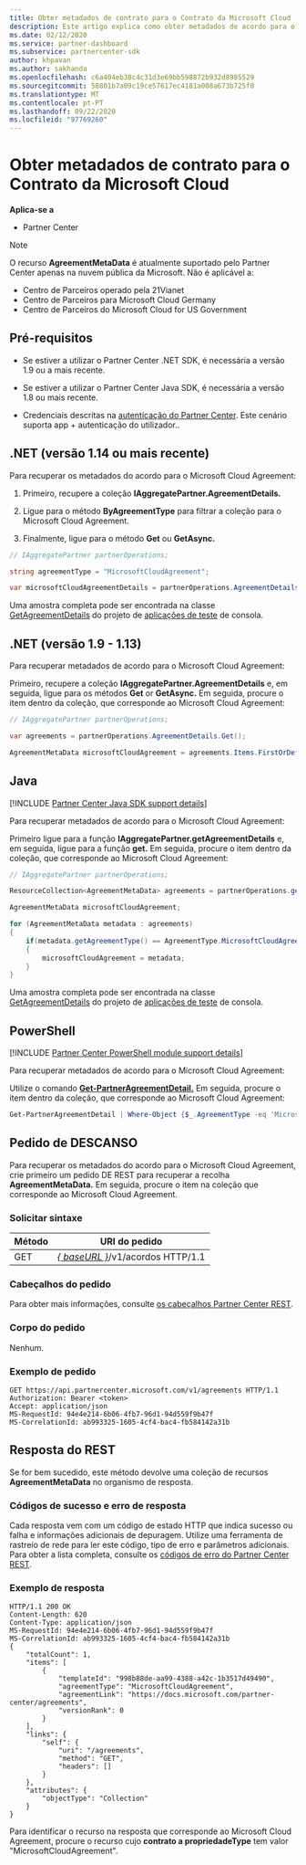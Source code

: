 ```yaml
---
title: Obter metadados de contrato para o Contrato da Microsoft Cloud
description: Este artigo explica como obter metadados de acordo para o Microsoft Cloud Agreement.
ms.date: 02/12/2020
ms.service: partner-dashboard
ms.subservice: partnercenter-sdk
author: khpavan
ms.author: sakhanda
ms.openlocfilehash: c6a404eb38c4c31d3e69bb598872b932d8985529
ms.sourcegitcommit: 58801b7a09c19ce57617ec4181a008a673b725f0
ms.translationtype: MT
ms.contentlocale: pt-PT
ms.lasthandoff: 09/22/2020
ms.locfileid: "97769260"
---
```

# <a name="get-agreement-metadata-for-microsoft-cloud-agreement"></a>Obter metadados de contrato para o Contrato da Microsoft Cloud

**Aplica-se a**

- Partner Center

> [!NOTE]
> O recurso **AgreementMetaData** é atualmente suportado pelo Partner Center apenas na nuvem pública da Microsoft. Não é aplicável a:
> - Centro de Parceiros operado pela 21Vianet
> - Centro de Parceiros para Microsoft Cloud Germany
> - Centro de Parceiros do Microsoft Cloud for US Government

## <a name="prerequisites"></a>Pré-requisitos

- Se estiver a utilizar o Partner Center .NET SDK, é necessária a versão 1.9 ou a mais recente.

- Se estiver a utilizar o Partner Center Java SDK, é necessária a versão 1.8 ou mais recente.

- Credenciais descritas na [autenticação do Partner Center](./partner-center-authentication.md). Este cenário suporta app + autenticação do utilizador..

## <a name="net-version-114-or-newer"></a>.NET (versão 1.14 ou mais recente)

Para recuperar os metadados do acordo para o Microsoft Cloud Agreement:

1. Primeiro, recupere a coleção **IAggregatePartner.AgreementDetails.**

2. Ligue para o método **ByAgreementType** para filtrar a coleção para o Microsoft Cloud Agreement.

3. Finalmente, ligue para o método **Get** ou **GetAsync.**

```csharp
// IAggregatePartner partnerOperations;

string agreementType = "MicrosoftCloudAgreement";

var microsoftCloudAgreementDetails = partnerOperations.AgreementDetails.ByAgreementType(agreementType).Get().Items.Single();
```

Uma amostra completa pode ser encontrada na classe [GetAgreementDetails](https://github.com/PartnerCenterSamples/Partner-Center-SDK-Samples/blob/master/Source/Partner%20Center%20SDK%20Samples/Agreements/GetAgreementDetails.cs) do projeto de [aplicações de teste](https://github.com/PartnerCenterSamples/Partner-Center-SDK-Samples) de consola.

## <a name="net-version-19---113"></a>.NET (versão 1.9 - 1.13)

Para recuperar metadados de acordo para o Microsoft Cloud Agreement:

Primeiro, recupere a coleção **IAggregatePartner.AgreementDetails** e, em seguida, ligue para os métodos **Get** or **GetAsync.** Em seguida, procure o item dentro da coleção, que corresponde ao Microsoft Cloud Agreement:

```csharp
// IAggregatePartner partnerOperations;

var agreements = partnerOperations.AgreementDetails.Get();

AgreementMetaData microsoftCloudAgreement = agreements.Items.FirstOrDefault (agr => agr.AgreementType == AgreementType.MicrosoftCloudAgreement);
```

## <a name="java"></a>Java

[!INCLUDE [Partner Center Java SDK support details](../includes/java-sdk-support.md)]

Para recuperar metadados de acordo para o Microsoft Cloud Agreement:

Primeiro ligue para a função **IAggregatePartner.getAgreementDetails** e, em seguida, ligue para a função **get.** Em seguida, procure o item dentro da coleção, que corresponde ao Microsoft Cloud Agreement:

```java
// IAggregatePartner partnerOperations;

ResourceCollection<AgreementMetaData> agreements = partnerOperations.getAgreements().get();

AgreementMetaData microsoftCloudAgreement;

for (AgreementMetaData metadata : agreements)
{
    if(metadata.getAgreementType() == AgreementType.MicrosoftCloudAgreement)
    {
        microsoftCloudAgreement = metadata;
    }
}
```

Uma amostra completa pode ser encontrada na classe [GetAgreementDetails](https://github.com/microsoft/Partner-Center-Java-Samples/blob/master/sdk/src/main/java/com/microsoft/store/partnercenter/samples/agreements/GetAgreementDetails.java) do projeto de [aplicações de teste](https://github.com/Microsoft/Partner-Center-Java-Samples) de consola.

## <a name="powershell"></a>PowerShell

[!INCLUDE [Partner Center PowerShell module support details](../includes/powershell-module-support.md)]

Para recuperar metadados de acordo para o Microsoft Cloud Agreement:

Utilize o comando [**Get-PartnerAgreementDetail.**](/powershell/module/partnercenter/get-partneragreementdetail) Em seguida, procure o item dentro da coleção, que corresponde ao Microsoft Cloud Agreement:

```powershell
Get-PartnerAgreementDetail | Where-Object {$_.AgreementType -eq 'MicrosoftCloudAgreement'} | Select-Object -First 1
```

## <a name="rest-request"></a>Pedido de DESCANSO

Para recuperar os metadados do acordo para o Microsoft Cloud Agreement, crie primeiro um pedido DE REST para recuperar a recolha **AgreementMetaData.** Em seguida, procure o item na coleção que corresponde ao Microsoft Cloud Agreement.

### <a name="request-syntax"></a>Solicitar sintaxe

| Método | URI do pedido                                                         |
|--------|---------------------------------------------------------------------|
| GET    | [*\{ baseURL \}*](partner-center-rest-urls.md)/v1/acordos HTTP/1.1 |

### <a name="request-headers"></a>Cabeçalhos do pedido

Para obter mais informações, consulte [os cabeçalhos Partner Center REST](headers.md).

### <a name="request-body"></a>Corpo do pedido

Nenhum.

### <a name="request-example"></a>Exemplo de pedido

```http
GET https://api.partnercenter.microsoft.com/v1/agreements HTTP/1.1
Authorization: Bearer <token>
Accept: application/json
MS-RequestId: 94e4e214-6b06-4fb7-96d1-94d559f9b47f
MS-CorrelationId: ab993325-1605-4cf4-bac4-fb584142a31b
```

## <a name="rest-response"></a>Resposta do REST

Se for bem sucedido, este método devolve uma coleção de recursos **AgreementMetaData** no organismo de resposta.

### <a name="response-success-and-error-codes"></a>Códigos de sucesso e erro de resposta

Cada resposta vem com um código de estado HTTP que indica sucesso ou falha e informações adicionais de depuragem. Utilize uma ferramenta de rastreio de rede para ler este código, tipo de erro e parâmetros adicionais. Para obter a lista completa, consulte os [códigos de erro do Partner Center REST](error-codes.md).

### <a name="response-example"></a>Exemplo de resposta

```http
HTTP/1.1 200 OK
Content-Length: 620
Content-Type: application/json
MS-RequestId: 94e4e214-6b06-4fb7-96d1-94d559f9b47f
MS-CorrelationId: ab993325-1605-4cf4-bac4-fb584142a31b
{
    "totalCount": 1,
    "items": [
        {
            "templateId": "998b88de-aa99-4388-a42c-1b3517d49490",
            "agreementType": "MicrosoftCloudAgreement",
            "agreementLink": "https://docs.microsoft.com/partner-center/agreements",
            "versionRank": 0
        }
    ],
    "links": {
        "self": {
            "uri": "/agreements",
            "method": "GET",
            "headers": []
        }
    },
    "attributes": {
        "objectType": "Collection"
    }
}
```

Para identificar o recurso na resposta que corresponde ao Microsoft Cloud Agreement, procure o recurso cujo **contrato a propriedadeType** tem valor "MicrosoftCloudAgreement".
